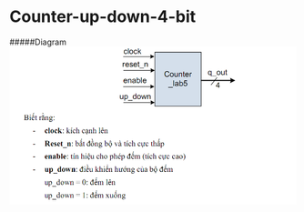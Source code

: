 # Counter-up-down-4-bit

#####Diagram
![This is an image](https://github.com/KhanhEK2846/Counter-up-down-4-bit/blob/1d7e5b3b856b581fc730cd430bd4871bc7ce310b/images/Screenshot%20(719).png)
